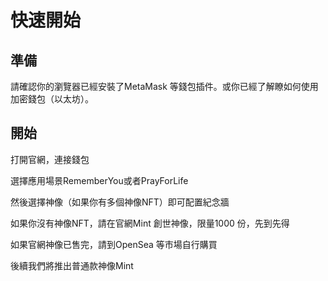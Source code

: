 # 快速開始
## 準備
請確認你的瀏覽器已經安裝了MetaMask 等錢包插件。或你已經了解瞭如何使用加密錢包（以太坊）。

## 開始
打開官網，連接錢包

選擇應用場景RememberYou或者PrayForLife

然後選擇神像（如果你有多個神像NFT）即可配置紀念牆

如果你沒有神像NFT，請在官網Mint 創世神像，限量1000 份，先到先得

如果官網神像已售完，請到OpenSea 等市場自行購買

後續我們將推出普通款神像Mint

